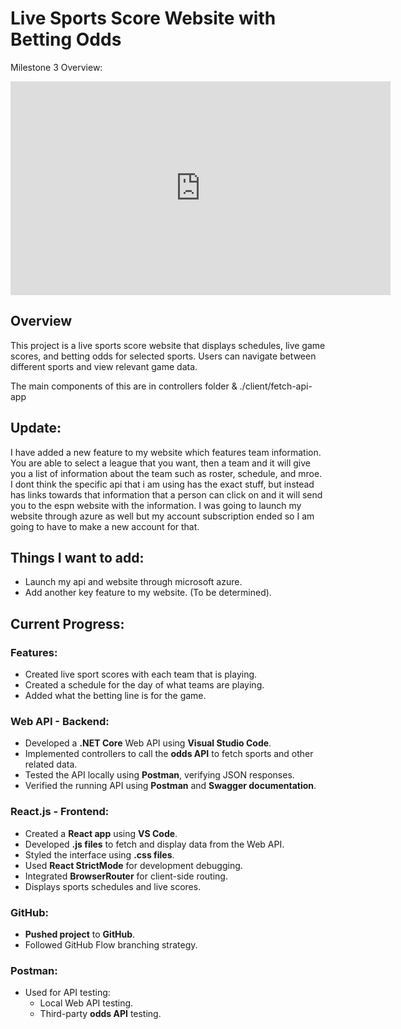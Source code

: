 # Live Sports Score Website with Betting Odds

Milestone 3 Overview: 
<iframe id="kaltura_player" src='https://cdnapisec.kaltura.com/p/2370711/embedPlaykitJs/uiconf_id/54949472?iframeembed=true&amp;entry_id=1_gsod3ygl&amp;config%5Bprovider%5D=%7B%22widgetId%22%3A%221_rebshdu1%22%7D&amp;config%5Bplayback%5D=%7B%22startTime%22%3A0%7D'  style="width: 608px;height: 342px;border: 0;" allowfullscreen webkitallowfullscreen mozAllowFullScreen allow="autoplay *; fullscreen *; encrypted-media *" sandbox="allow-downloads allow-forms allow-same-origin allow-scripts allow-top-navigation allow-pointer-lock allow-popups allow-modals allow-orientation-lock allow-popups-to-escape-sandbox allow-presentation allow-top-navigation-by-user-activation" title="DylanParker-Milestone3"></iframe>


## Overview
This project is a live sports score website that displays schedules, live game scores, and betting odds for selected sports. Users can navigate between different sports and view relevant game data.

 The main components of this are in controllers folder & ./client/fetch-api-app

## Update: 
I have added a new feature to my website which features team information. You are able to select a league that you want, then a team and it will give you a list of information about the team such as roster, schedule, and mroe. I dont think the specific api that i am using has the exact stuff, but instead has links towards that information that a person can click on and it will send you to the espn website with the information. I was going to launch my website through azure as well but my account subscription ended so I am going to have to make a new account for that. 

## Things I want to add: 

- Launch my api and website through microsoft azure.
- Add another key feature to my website. (To be determined). 


## Current Progress:

### Features: 
- Created live sport scores with each team that is playing. 
- Created a schedule for the day of what teams are playing.
- Added what the betting line is for the game.

### Web API - Backend:
- Developed a **.NET Core** Web API using **Visual Studio Code**.
- Implemented controllers to call the **odds API** to fetch sports and other related data.
- Tested the API locally using **Postman**, verifying JSON responses.
- Verified the running API using **Postman** and **Swagger documentation**.

### React.js - Frontend:
- Created a **React app** using **VS Code**.
- Developed **.js files** to fetch and display data from the Web API.
- Styled the interface using **.css files**.
- Used **React StrictMode** for development debugging.
- Integrated **BrowserRouter** for client-side routing.
- Displays sports schedules and live scores.

### GitHub:
- **Pushed project** to **GitHub**.
- Followed GitHub Flow branching strategy.

### Postman:
- Used for API testing:
  - Local Web API testing.
  - Third-party **odds API** testing.
